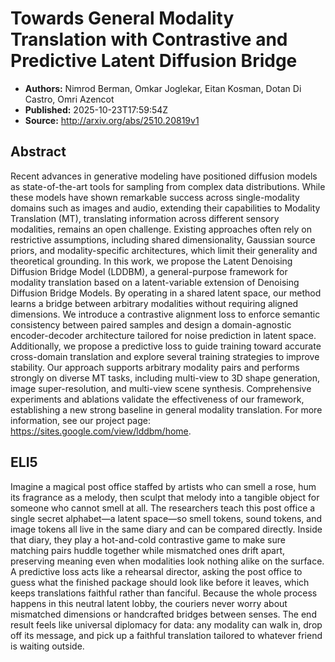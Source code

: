# Towards General Modality Translation with Contrastive and Predictive Latent Diffusion Bridge

- **Authors:** Nimrod Berman, Omkar Joglekar, Eitan Kosman, Dotan Di Castro, Omri Azencot
- **Published:** 2025-10-23T17:59:54Z
- **Source:** http://arxiv.org/abs/2510.20819v1

## Abstract
Recent advances in generative modeling have positioned diffusion models as
state-of-the-art tools for sampling from complex data distributions. While
these models have shown remarkable success across single-modality domains such
as images and audio, extending their capabilities to Modality Translation (MT),
translating information across different sensory modalities, remains an open
challenge. Existing approaches often rely on restrictive assumptions, including
shared dimensionality, Gaussian source priors, and modality-specific
architectures, which limit their generality and theoretical grounding. In this
work, we propose the Latent Denoising Diffusion Bridge Model (LDDBM), a
general-purpose framework for modality translation based on a latent-variable
extension of Denoising Diffusion Bridge Models. By operating in a shared latent
space, our method learns a bridge between arbitrary modalities without
requiring aligned dimensions. We introduce a contrastive alignment loss to
enforce semantic consistency between paired samples and design a
domain-agnostic encoder-decoder architecture tailored for noise prediction in
latent space. Additionally, we propose a predictive loss to guide training
toward accurate cross-domain translation and explore several training
strategies to improve stability. Our approach supports arbitrary modality pairs
and performs strongly on diverse MT tasks, including multi-view to 3D shape
generation, image super-resolution, and multi-view scene synthesis.
Comprehensive experiments and ablations validate the effectiveness of our
framework, establishing a new strong baseline in general modality translation.
For more information, see our project page:
https://sites.google.com/view/lddbm/home.

## ELI5
Imagine a magical post office staffed by artists who can smell a rose, hum its fragrance as a melody, then sculpt that melody into a tangible object for someone who cannot smell at all. The researchers teach this post office a single secret alphabet—a latent space—so smell tokens, sound tokens, and image tokens all live in the same diary and can be compared directly. Inside that diary, they play a hot-and-cold contrastive game to make sure matching pairs huddle together while mismatched ones drift apart, preserving meaning even when modalities look nothing alike on the surface. A predictive loss acts like a rehearsal director, asking the post office to guess what the finished package should look like before it leaves, which keeps translations faithful rather than fanciful. Because the whole process happens in this neutral latent lobby, the couriers never worry about mismatched dimensions or handcrafted bridges between senses. The end result feels like universal diplomacy for data: any modality can walk in, drop off its message, and pick up a faithful translation tailored to whatever friend is waiting outside.
